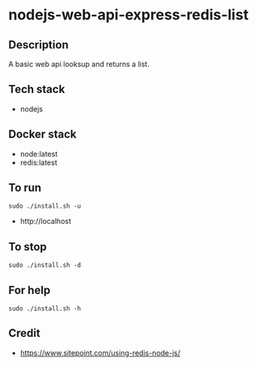 # nodejs-web-api-express-redis-list

## Description
A basic web api looksup and returns a list.

## Tech stack
- nodejs

## Docker stack
- node:latest
- redis:latest

## To run
`sudo ./install.sh -u`
- http://localhost

## To stop
`sudo ./install.sh -d`

## For help
`sudo ./install.sh -h`

## Credit
- https://www.sitepoint.com/using-redis-node-js/

